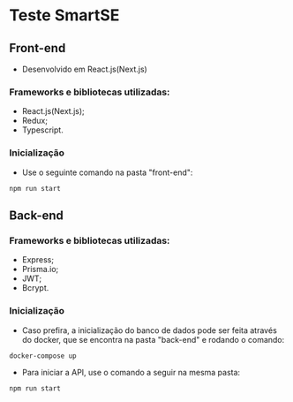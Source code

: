 # Teste SmartSE

## Front-end

- Desenvolvido em React.js(Next.js)

### Frameworks e bibliotecas utilizadas:

- React.js(Next.js);
- Redux;
- Typescript.

### Inicialização

- Use o seguinte comando na pasta "front-end":

`npm run start`

## Back-end

### Frameworks e bibliotecas utilizadas:

- Express;
- Prisma.io;
- JWT;
- Bcrypt.

### Inicialização

- Caso prefira, a inicialização do banco de dados pode ser feita através do docker, que se encontra na pasta "back-end" e rodando o comando:

`docker-compose up`

- Para iniciar a API, use o comando a seguir na mesma pasta:

`npm run start`
